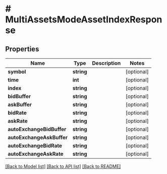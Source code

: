 # # MultiAssetsModeAssetIndexResponse

## Properties

Name | Type | Description | Notes
------------ | ------------- | ------------- | -------------
**symbol** | **string** |  | [optional]
**time** | **int** |  | [optional]
**index** | **string** |  | [optional]
**bidBuffer** | **string** |  | [optional]
**askBuffer** | **string** |  | [optional]
**bidRate** | **string** |  | [optional]
**askRate** | **string** |  | [optional]
**autoExchangeBidBuffer** | **string** |  | [optional]
**autoExchangeAskBuffer** | **string** |  | [optional]
**autoExchangeBidRate** | **string** |  | [optional]
**autoExchangeAskRate** | **string** |  | [optional]

[[Back to Model list]](../../README.md#models) [[Back to API list]](../../README.md#endpoints) [[Back to README]](../../README.md)
